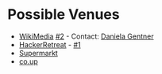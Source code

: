 # Possible Venues

- [WikiMedia](https://docs.google.com/forms/d/1r5JmXbKmdCViT0y8QHd3pXB2GJWgGbnErvAM7GJMYy8/viewform) [#2](https://github.com/nodeschool/berlin/issues/1) - Contact: [Daniela Gentner](http://meta.wikimedia.org/wiki/User:Daniela_Gentner_(WMDE))
- [HackerRetreat](http://hackerretreat.com/) - [#1](https://github.com/nodeschool/discussions/issues/318)
- [Supermarkt](http://www.supermarkt-berlin.net/)
- [co.up](http://co-up.de/)
